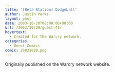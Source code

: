 ```yaml
---
title: '[Beta Station] Dodgeball'
author: Justin Parks
layout: post
date: 2003-10-20T08:00:00+00:00
url: /2003/10/20/guest-41/
hovertext:
  - Created for the Warcry network.
categories:
  - Guest Comics
comic: 20031020.png
---
```

Originally published on the Warcry network website.